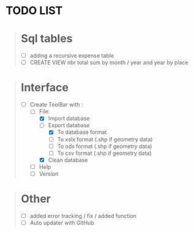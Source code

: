 # TODO LIST

> # Sql tables
> - [ ] adding a recursive expense table
> - [ ] CREATE VIEW nbr total sum by month / year and year by place

> # Interface
>  - [ ] Create ToolBar with :
>    - [ ] File:
>      - [X] Import database
>      - [ ] Export database
>        - [X] To database format
>        - [ ] To xslx format (.shp if geometry data)
>        - [ ] To ods format (.shp if geometry data)
>        - [ ] To csv format (.shp if geometry data)
>      - [X] Clean database
>    - [ ] Help
>    - [ ] Version

> # Other
> - [ ] added error tracking / fix / added function
> - [ ] Auto updater with GitHub